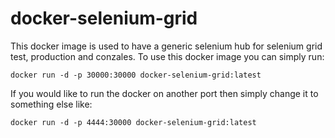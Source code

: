 # docker-selenium-grid

This docker image is used to have a generic selenium hub for selenium grid test, production and conzales.
To use this docker image you can simply run:

    docker run -d -p 30000:30000 docker-selenium-grid:latest

If you would like to run the docker on another port then simply change it to something else like:

    docker run -d -p 4444:30000 docker-selenium-grid:latest
 
 